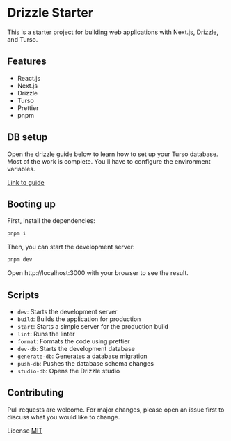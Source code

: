 # Drizzle Starter

This is a starter project for building web applications with Next.js, Drizzle, and Turso.

## Features

- React.js
- Next.js
- Drizzle
- Turso
- Prettier
- pnpm

## DB setup

Open the drizzle guide below to learn how to set up your Turso database. Most of the work is complete. You'll have to configure the environment variables.

[Link to guide](https://orm.drizzle.team/learn/tutorials/drizzle-with-turso)

## Booting up

First, install the dependencies:

```sh
pnpm i
```

Then, you can start the development server:

```sh
pnpm dev
```

Open http://localhost:3000 with your browser to see the result.

## Scripts

- `dev`: Starts the development server
- `build`: Builds the application for production
- `start`: Starts a simple server for the production build
- `lint`: Runs the linter
- `format`: Formats the code using prettier
- `dev-db`: Starts the development database
- `generate-db`: Generates a database migration
- `push-db`: Pushes the database schema changes
- `studio-db`: Opens the Drizzle studio

## Contributing

Pull requests are welcome. For major changes, please open an issue first to discuss what you would like to change.

License
[MIT](https://choosealicense.com/licenses/mit/)

